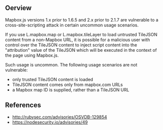 ## Oerview
Mapbox.js versions 1.x prior to 1.6.5 and 2.x prior to 2.1.7 are vulnerable
to a cross-site-scripting attack in certain uncommon usage scenarios.

If you use L.mapbox.map or L.mapbox.tileLayer to load untrusted TileJSON
content from a non-Mapbox URL, it is possible for a malicious user with
control over the TileJSON content to inject script content into the
"attribution" value of the TileJSON which will be executed in the context of
the page using Mapbox.js.

Such usage is uncommon. The following usage scenarios are not vulnerable:

* only trusted TileJSON content is loaded
* TileJSON content comes only from mapbox.com URLs
* a Mapbox map ID is supplied, rather than a TileJSON URL


## References
- http://rubysec.com/advisories/OSVDB-129854
- https://nodesecurity.io/advisories/49
